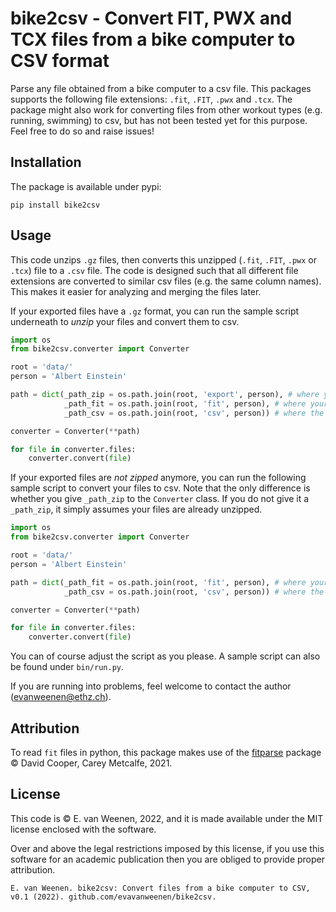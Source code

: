 # bike2csv - Convert FIT, PWX and TCX files from a bike computer to CSV format

Parse any file obtained from a bike computer to a csv file.
This packages supports the following file extensions: `.fit`, `.FIT`, `.pwx` and `.tcx`.
The package might also work for converting files from other workout types (e.g. running, swimming) to csv, but has not been tested yet for this purpose. Feel free to do so and raise issues!

## Installation
The package is available under pypi:
```
pip install bike2csv
```

## Usage
This code unzips `.gz` files, then converts this unzipped (`.fit`, `.FIT`, `.pwx` or `.tcx`) file to a `.csv` file. The code is designed such that all different file extensions are converted to similar csv files (e.g. the same column names). This makes it easier for analyzing and merging the files later.

If your exported files have a `.gz` format, you can run the sample script underneath to *unzip* your files and convert them to csv.
```python
import os
from bike2csv.converter import Converter

root = 'data/'
person = 'Albert Einstein'

path = dict(_path_zip = os.path.join(root, 'export', person), # where your .fit.gz files are saved
            _path_fit = os.path.join(root, 'fit', person), # where your .fit files will be saved
            _path_csv = os.path.join(root, 'csv', person)) # where the .csv files will be saved

converter = Converter(**path)

for file in converter.files:
    converter.convert(file)
```

If your exported files are *not zipped* anymore, you can run the following sample script to convert your files to csv. Note that the only difference is whether you give `_path_zip` to the `Converter` class. If you do not give it a `_path_zip`, it simply assumes your files are already unzipped.
```python
import os
from bike2csv.converter import Converter

root = 'data/'
person = 'Albert Einstein'

path = dict(_path_fit = os.path.join(root, 'fit', person), # where your .fit files are be saved
            _path_csv = os.path.join(root, 'csv', person)) # where the .csv files will be saved

converter = Converter(**path)

for file in converter.files:
    converter.convert(file)
```
You can of course adjust the script as you please. 
A sample script can also be found under `bin/run.py`.

If you are running into problems, feel welcome to contact the author (evanweenen@ethz.ch).

## Attribution
To read `fit` files in python, this package makes use of the [fitparse](https://github.com/dtcooper/python-fitparse) package &copy; David Cooper, Carey Metcalfe, 2021.

## License
This code is &copy; E. van Weenen, 2022, and it is made available under the MIT license enclosed with the software.

Over and above the legal restrictions imposed by this license, if you use this software for an academic publication then you are obliged to provide proper attribution. 
```
E. van Weenen. bike2csv: Convert files from a bike computer to CSV, v0.1 (2022). github.com/evavanweenen/bike2csv.
```